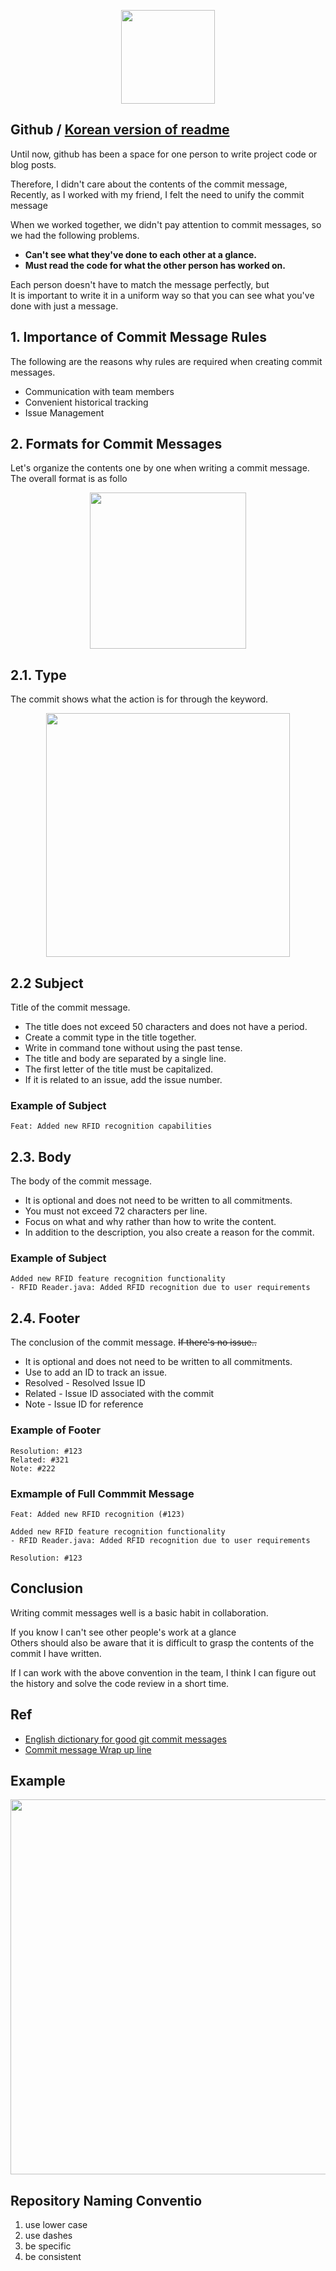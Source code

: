 
<p align="center">
  <img src="https://cdn.inflearn.com/public/files/courses/328008/291d3a74-4c8a-434c-b2e3-73112724da17/328284-1.png" height="150">
</p>


## Github / [Korean version of readme](https://github.com/DoyoungDev/git-commit/blob/main/README.md)

Until now, github has been a space for one person to write project code or blog posts.

Therefore, I didn't care about the contents of the commit message, <br>
Recently, as I worked with my friend, I felt the need to unify the commit message

When we worked together, we didn't pay attention to commit messages, so we had the following problems.

  - **Can't see what they've done to each other at a glance.**
  - **Must read the code for what the other person has worked on.**

Each person doesn't have to match the message perfectly, but <br>
It is important to write it in a uniform way so that you can see what you've done with just a message.

## 1. Importance of Commit Message Rules

The following are the reasons why rules are required when creating commit messages.

- Communication with team members
- Convenient historical tracking
- Issue Management

## 2. Formats for Commit Messages

Let's organize the contents one by one when writing a commit message. <br>
The overall format is as follo


<p align="center">
  <img src="https://blog.kakaocdn.net/dn/xteMz/btskha3GV9d/jJOTTbW8lzcKExUDpri7EK/img.png" height="250">
</p>


## 2.1. Type

The commit shows what the action is for through the keyword.

<p align="center">
  <img src="https://github.com/DoyoungDev/git-commit/assets/110442250/17c4f08e-6879-44f0-b4a2-ba5d594bdeea" height="390">
<p>

  
## 2.2 Subject
Title of the commit message.

- The title does not exceed 50 characters and does not have a period.
- Create a commit type in the title together.
- Write in command tone without using the past tense.
- The title and body are separated by a single line.
- The first letter of the title must be capitalized.
- If it is related to an issue, add the issue number.

### Example of Subject

```
Feat: Added new RFID recognition capabilities
```

## 2.3. Body
The body of the commit message.

- It is optional and does not need to be written to all commitments.
- You must not exceed 72 characters per line.
- Focus on what and why rather than how to write the content.
- In addition to the description, you also create a reason for the commit.

### Example of Subject
```
Added new RFID feature recognition functionality
- RFID Reader.java: Added RFID recognition due to user requirements
```
## 2.4. Footer
The conclusion of the commit message. <s>If there's no issue..</s>

- It is optional and does not need to be written to all commitments.
- Use to add an ID to track an issue.
- Resolved - Resolved Issue ID
- Related - Issue ID associated with the commit
- Note - Issue ID for reference

### Example of Footer
```
Resolution: #123
Related: #321
Note: #222
```

### Exmample of Full Commmit Message

```
Feat: Added new RFID recognition (#123)

Added new RFID feature recognition functionality
- RFID Reader.java: Added RFID recognition due to user requirements

Resolution: #123
```

## Conclusion 
  
Writing commit messages well is a basic habit in collaboration.

If you know I can't see other people's work at a glance<br>
Others should also be aware that it is difficult to grasp the contents of the commit I have written.

If I can work with the above convention in the team, I think I can figure out the history and solve the code review in a short time.
  
## Ref

- [English dictionary for good git commit messages](https://blog.ull.im/engineering/2019/03/10/logs-on-git.html)
- [Commit message Wrap up line](https://guuumi.tistory.com/128)
  
  
## Example 

<p align="center">
  <img src="https://blog.kakaocdn.net/dn/dtCL21/btsklmCgFie/QDPW3LejAG0htEsJ3N628k/img.png" height="600">
</p>

## Repository Naming Conventio

1. use lower case
2. use dashes
3. be specific
4. be consistent

